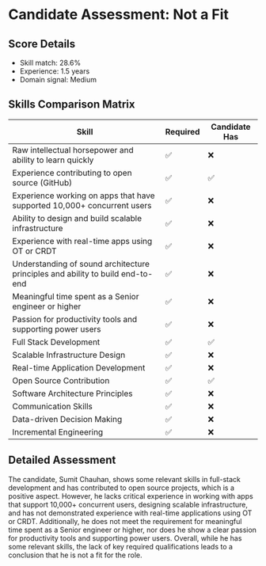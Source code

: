 # Candidate Assessment: Not a Fit

## Score Details
- Skill match: 28.6%
- Experience: 1.5 years
- Domain signal: Medium

## Skills Comparison Matrix
| Skill | Required | Candidate Has |
| ----- | -------- | ------------ |
| Raw intellectual horsepower and ability to learn quickly | ✅ | ❌ |
| Experience contributing to open source (GitHub) | ✅ | ✅ |
| Experience working on apps that have supported 10,000+ concurrent users | ✅ | ❌ |
| Ability to design and build scalable infrastructure | ✅ | ❌ |
| Experience with real-time apps using OT or CRDT | ✅ | ❌ |
| Understanding of sound architecture principles and ability to build end-to-end | ✅ | ❌ |
| Meaningful time spent as a Senior engineer or higher | ✅ | ❌ |
| Passion for productivity tools and supporting power users | ✅ | ❌ |
| Full Stack Development | ✅ | ✅ |
| Scalable Infrastructure Design | ✅ | ❌ |
| Real-time Application Development | ✅ | ❌ |
| Open Source Contribution | ✅ | ✅ |
| Software Architecture Principles | ✅ | ❌ |
| Communication Skills | ✅ | ❌ |
| Data-driven Decision Making | ✅ | ❌ |
| Incremental Engineering | ✅ | ❌ |

## Detailed Assessment
The candidate, Sumit Chauhan, shows some relevant skills in full-stack development and has contributed to open source projects, which is a positive aspect. However, he lacks critical experience in working with apps that support 10,000+ concurrent users, designing scalable infrastructure, and has not demonstrated experience with real-time applications using OT or CRDT. Additionally, he does not meet the requirement for meaningful time spent as a Senior engineer or higher, nor does he show a clear passion for productivity tools and supporting power users. Overall, while he has some relevant skills, the lack of key required qualifications leads to a conclusion that he is not a fit for the role.